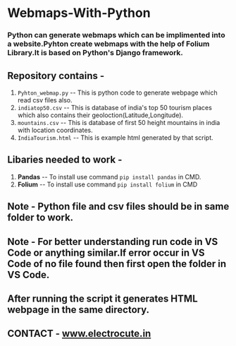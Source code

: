 # Webmaps-With-Python

### Python can generate webmaps which can be implimented into a website.Pyhton create webmaps with the help of Folium Library.It is based on Python's Django framework.


## Repository contains - 
1. `Pyhton_webmap.py`   -- This is python code to generate webpage which read csv files also.
2. `indiatop50.csv`     -- This is database of india's top 50 tourism places which also contains their geoloction(Latitude,Longitude).
3. `mountains.csv`      -- This is database of first 50 height mountains in india with location coordinates.
4. `IndiaTourism.html`       -- This is example html generated by that script.


## Libaries needed to work -
1. **Pandas** -- To install use command `pip install pandas` in CMD.
2. **Folium** -- To install use command `pip install folium` in CMD

## Note - Python file and csv files should be in same folder to work. 
## Note - For better understanding run code in VS Code or anything similar.If error occur in VS Code of no file found then first open the folder in VS Code.
## After running the script it generates HTML webpage in the same directory.

## CONTACT - www.electrocute.in
